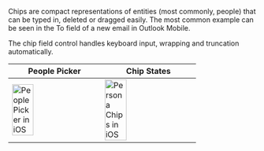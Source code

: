 Chips are compact representations of entities (most commonly, people) that can be typed in, deleted or dragged easily. The most common example can be seen in the To field of a new email in Outlook Mobile.

The chip field control handles keyboard input, wrapping and truncation automatically.

|People Picker |Chip States |
|---|---|
|<img src="https://uifabric.azurewebsites.net/media/images/controls/ios/Persona/BadgeExamples.png" alt="People Picker in iOS" style="width: 50%;" /> |<img src="https://uifabric.azurewebsites.net/media/images/controls/ios/Persona/BadgeVariants.png" alt="Persona Chips in iOS" style="width: 50%;" /> |
